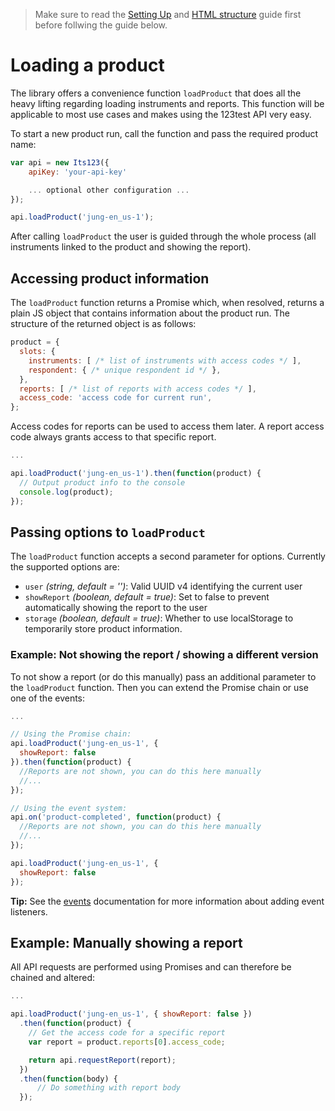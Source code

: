 > Make sure to read the [Setting Up](loading-product.md) and [HTML structure](html-structure.md) guide first before follwing the guide below.

# Loading a product

The library offers a convenience function `loadProduct` that does all the heavy lifting regarding loading instruments and reports. This function will be applicable to most use cases and makes using the 123test API very easy.

To start a new product run, call the function and pass the required product name:

```js
var api = new Its123({
    apiKey: 'your-api-key'

    ... optional other configuration ...
});

api.loadProduct('jung-en_us-1');
```

After calling `loadProduct` the user is guided through the whole process (all instruments linked to the product and showing the report).

## Accessing product information

The `loadProduct` function returns a Promise which, when resolved, returns a plain JS object that contains information about the product run. The structure of the returned object is as follows:

```js
product = {
  slots: {
    instruments: [ /* list of instruments with access codes */ ],
    respondent: { /* unique respondent id */ },
  },
  reports: [ /* list of reports with access codes */ ],
  access_code: 'access code for current run',
};
```

Access codes for reports can be used to access them later. A report access code always grants access to that specific report.

```js
...

api.loadProduct('jung-en_us-1').then(function(product) {
  // Output product info to the console
  console.log(product);
});
```

## Passing options to `loadProduct`

The `loadProduct` function accepts a second parameter for options. Currently the supported options are:

- `user` *(string, default = '')*: Valid UUID v4 identifying the current user
- `showReport` *(boolean, default = true)*: Set to false to prevent automatically showing the report to the user
- `storage` *(boolean, default = true)*: Whether to use localStorage to temporarily store product information.

### Example: Not showing the report / showing a different version

To not show a report (or do this manually) pass an additional parameter to the `loadProduct` function. Then you can extend the Promise chain or use one of the events:

```js
...

// Using the Promise chain:
api.loadProduct('jung-en_us-1', {
  showReport: false
}).then(function(product) {
  //Reports are not shown, you can do this here manually
  //...
});
```

```js
// Using the event system:
api.on('product-completed', function(product) {
  //Reports are not shown, you can do this here manually
  //...
});

api.loadProduct('jung-en_us-1', {
  showReport: false
});
```

**Tip:** See the [events](events.md) documentation for more information about adding event listeners.

## Example: Manually showing a report

All API requests are performed using Promises and can therefore be chained and altered:

```js
...

api.loadProduct('jung-en_us-1', { showReport: false })
  .then(function(product) {
    // Get the access code for a specific report
    var report = product.reports[0].access_code;

    return api.requestReport(report);
  })
  .then(function(body) {
      // Do something with report body
  });
```
